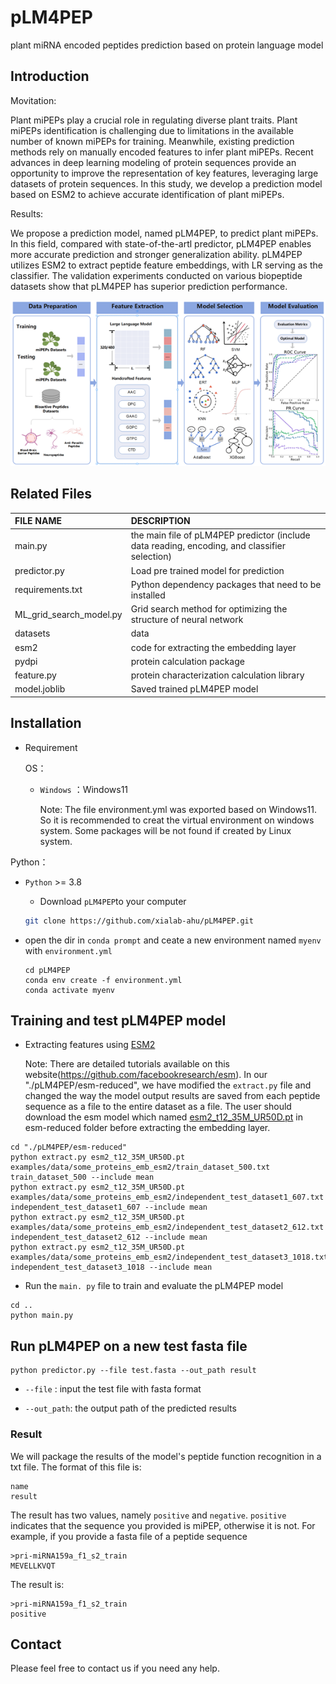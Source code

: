 # pLM4PEP

plant miRNA encoded peptides prediction based on protein language model

## Introduction

Movitation:

Plant miPEPs play a crucial role in regulating diverse plant traits. Plant miPEPs identification is challenging due to limitations in the available number of known miPEPs for training. Meanwhile, existing prediction methods rely on manually encoded features to infer plant miPEPs. Recent advances in deep learning modeling of protein sequences provide an opportunity to improve the representation of key features, leveraging large datasets of protein sequences. In this study, we develop a prediction model based on ESM2 to achieve accurate identification of plant miPEPs.

Results:

We propose a prediction model, named pLM4PEP, to predict plant miPEPs. In this field, compared with state-of-the-artl predictor,  pLM4PEP enables more accurate prediction and stronger generalization ability. pLM4PEP utilizes ESM2 to extract peptide feature embeddings, with LR serving as the classifier. The validation experiments conducted on various biopeptide datasets show that pLM4PEP has superior prediction performance.

![draft](./figure/framework.png)

## Related Files

| FILE NAME               | DESCRIPTION                                                                                   |
|:----------------------- |:--------------------------------------------------------------------------------------------- |
| main.py                 | the main file of pLM4PEP predictor (include data reading, encoding, and classifier selection) |
| predictor.py            | Load pre trained model for prediction                                                         |
| requirements.txt        | Python dependency packages that need to be installed                                          |
| ML_grid_search_model.py | Grid search method for optimizing the structure of neural network                             |
| datasets                | data                                                                                          |
| esm2                    | code for extracting the embedding layer                                                       |
| pydpi                   | protein calculation package                                                                   |
| feature.py              | protein characterization calculation library                                                  |
| model.joblib            | Saved trained pLM4PEP model                                                                   |

## Installation

- Requirement
  
  OS：
  
  - `Windows` ：Windows11
  
	Note: The file environment.yml was exported based on Windows11. So it is recommended to creat the virtual environment on windows system. Some packages will be not found if created by Linux system.

Python：

- `Python` >= 3.8
  
  - Download `pLM4PEP`to your computer
  
  ```bash
  git clone https://github.com/xialab-ahu/pLM4PEP.git
  ```

- open the dir in `conda prompt` and ceate a new environment named `myenv` with `environment.yml`
  
  ```
  cd pLM4PEP
  conda env create -f environment.yml
  conda activate myenv
  ```


## Training and test pLM4PEP model
- Extracting features using [ESM2](https://github.com/facebookresearch/esm)
  
    Note: There are detailed tutorials available on this website(https://github.com/facebookresearch/esm). In our "./pLM4PEP/esm-reduced", we have modified the `extract.py` file and changed the way the model output results are saved from each peptide sequence as a file to the entire dataset as a file. The user should download the esm model which named [esm2_t12_35M_UR50D.pt](https://dl.fbaipublicfiles.com/fair-esm/models/esm2_t12_35M_UR50D.pt) in esm-reduced folder before extracting the embedding layer.
```shell
cd "./pLM4PEP/esm-reduced"
python extract.py esm2_t12_35M_UR50D.pt examples/data/some_proteins_emb_esm2/train_dataset_500.txt train_dataset_500 --include mean
python extract.py esm2_t12_35M_UR50D.pt examples/data/some_proteins_emb_esm2/independent_test_dataset1_607.txt independent_test_dataset1_607 --include mean
python extract.py esm2_t12_35M_UR50D.pt examples/data/some_proteins_emb_esm2/independent_test_dataset2_612.txt independent_test_dataset2_612 --include mean
python extract.py esm2_t12_35M_UR50D.pt examples/data/some_proteins_emb_esm2/independent_test_dataset3_1018.txt independent_test_dataset3_1018 --include mean
```
- Run the `main. py` file to train and evaluate the pLM4PEP model
```shell
cd ..
python main.py
```

## Run pLM4PEP on a new test fasta file
```shell
python predictor.py --file test.fasta --out_path result
```

- `--file` : input the test file with fasta format

- `--out_path`: the output path of the predicted results
### Result
We will package the results of the model's peptide function recognition in a txt file. The format of this file is:
```
name
result
```
The result has two values, namely `positive` and `negative`. `positive` indicates that the sequence you provided is miPEP, otherwise it is not. For example, if you provide a fasta file of a peptide sequence
```
>pri-miRNA159a_f1_s2_train
MEVELLKVQT
```
The result is:
```
>pri-miRNA159a_f1_s2_train
positive
```
## Contact

Please feel free to contact us if you need any help.

